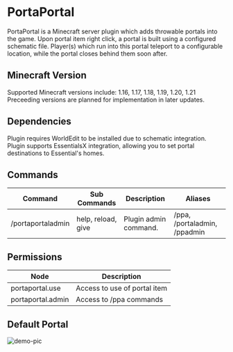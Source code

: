 # PortaPortal
PortaPortal is a Minecraft server plugin which adds throwable portals into the game. Upon portal item right click, a portal is built using a configured schematic file. Player(s) which run into this portal teleport to a configurable location, while the portal closes behind them soon after.

## Minecraft Version
Supported Minecraft versions include: 1.16, 1.17, 1.18, 1.19, 1.20, 1.21
Preceeding versions are planned for implementation in later updates.

## Dependencies
Plugin requires WorldEdit to be installed due to schematic integration.
Plugin supports EssentialsX integration, allowing you to set portal destinations to Essential's homes.

## Commands
| Command           | Sub Commands       | Description           | Aliases                         |
| ----------------- | ------------------ | --------------------- | ------------------------------- |
| /portaportaladmin | help, reload, give | Plugin admin command. | /ppa, /portaladmin, /ppadmin    |

## Permissions
| Node              | Description                  |
| ----------------- | ---------------------------- |
| portaportal.use   | Access to use of portal item |
| portaportal.admin | Access to /ppa commands      |

## Default Portal
![demo-pic](https://github.com/user-attachments/assets/04cf9a5d-725b-426b-92d8-03191a5bd4b0)
